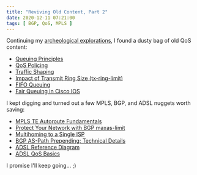 ```yaml
---
title: "Reviving Old Content, Part 2"
date: 2020-12-11 07:21:00
tags: [ BGP, QoS, MPLS ]
---
```

Continuing my [archeological explorations](/2020/11/reviving-old-content-part-1.html), I found a dusty bag of old QoS content:

* [Queuing Principles](/kb/tag/QoS/Queuing_Principles.html)
* [QoS Policing](/kb/tag/QoS/QoS_Policing.html)
* [Traffic Shaping](/kb/tag/QoS/Traffic_Shaping.html)
* [Impact of Transmit Ring Size (tx-ring-limit)](/kb/tag/QoS/TX-Ring-Limit.html)
* [FIFO Queuing](/kb/tag/QoS/FIFO_Queuing.html)
* [Fair Queuing in Cisco IOS](/kb/tag/QoS/Fair_Queuing.html)

I kept digging and turned out a few MPLS, BGP, and ADSL nuggets worth saving:
<!--more-->
* [MPLS TE Autoroute Fundamentals](https://blog.ipspace.net/2010/03/mpls-te-autoroute-basics.html)
* [Protect Your Network with BGP maxas-limit](https://blog.ipspace.net/2009/02/protect-your-network-with-bgp-maxas.html)
* [Multihoming to a Single ISP](https://blog.ipspace.net/2008/05/multihoming-to-single-isp.html)
* [BGP AS-Path Prepending: Technical Details](https://blog.ipspace.net/2009/03/as-path-prepending-technical-details.html)
* [ADSL Reference Diagram](https://blog.ipspace.net/2009/06/adsl-reference-diagram.html)
* [ADSL QoS Basics](https://blog.ipspace.net/2009/06/adsl-qos-basics.html)

I promise I'll keep going... ;)